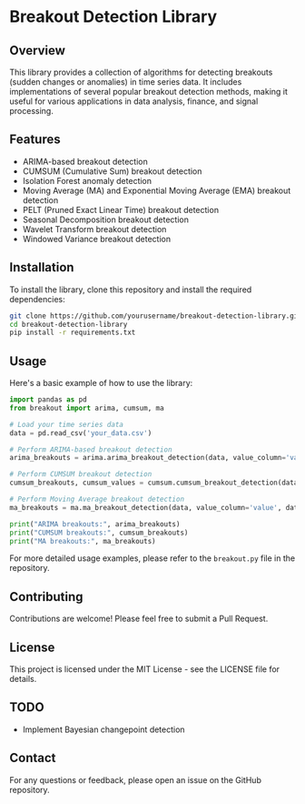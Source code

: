 # Breakout Detection Library

## Overview

This library provides a collection of algorithms for detecting breakouts (sudden changes or anomalies) in time series data. It includes implementations of several popular breakout detection methods, making it useful for various applications in data analysis, finance, and signal processing.

## Features

- ARIMA-based breakout detection
- CUMSUM (Cumulative Sum) breakout detection
- Isolation Forest anomaly detection
- Moving Average (MA) and Exponential Moving Average (EMA) breakout detection
- PELT (Pruned Exact Linear Time) breakout detection
- Seasonal Decomposition breakout detection
- Wavelet Transform breakout detection
- Windowed Variance breakout detection

## Installation

To install the library, clone this repository and install the required dependencies:

```bash
git clone https://github.com/yourusername/breakout-detection-library.git
cd breakout-detection-library
pip install -r requirements.txt
```

## Usage

Here's a basic example of how to use the library:

```python
import pandas as pd
from breakout import arima, cumsum, ma

# Load your time series data
data = pd.read_csv('your_data.csv')

# Perform ARIMA-based breakout detection
arima_breakouts = arima.arima_breakout_detection(data, value_column='value', date_column='date')

# Perform CUMSUM breakout detection
cumsum_breakouts, cumsum_values = cumsum.cumsum_breakout_detection(data, column='value')

# Perform Moving Average breakout detection
ma_breakouts = ma.ma_breakout_detection(data, value_column='value', date_column='date')

print("ARIMA breakouts:", arima_breakouts)
print("CUMSUM breakouts:", cumsum_breakouts)
print("MA breakouts:", ma_breakouts)
```

For more detailed usage examples, please refer to the `breakout.py` file in the repository.

## Contributing

Contributions are welcome! Please feel free to submit a Pull Request.

## License

This project is licensed under the MIT License - see the LICENSE file for details.

## TODO

- Implement Bayesian changepoint detection

## Contact

For any questions or feedback, please open an issue on the GitHub repository.